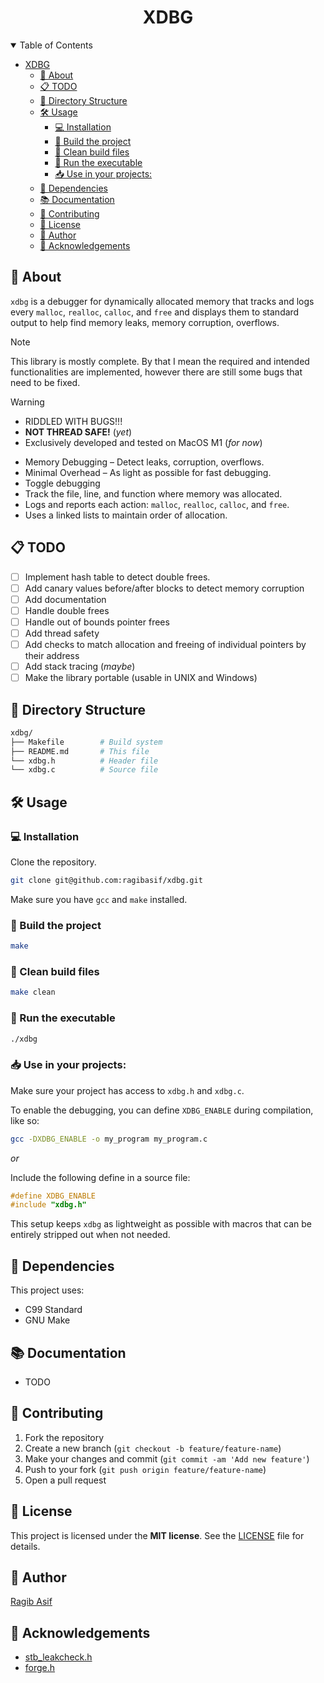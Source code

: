 <div align="center">

# XDBG

</div>

<details open="open">
<summary>Table of Contents</summary>

- [XDBG](#xdbg)
  - [🧠 About](#-about)
  - [📋 TODO](#-todo)
  - [📁 Directory Structure](#-directory-structure)
  - [🛠️ Usage](#️-usage)
    - [💻 Installation](#-installation)
    - [🔧 Build the project](#-build-the-project)
    - [🧹 Clean build files](#-clean-build-files)
    - [🏃 Run the executable](#-run-the-executable)
    - [📥 Use in your projects:](#-use-in-your-projects)
  - [📄 Dependencies](#-dependencies)
  - [📚 Documentation](#-documentation)
  - [🙌 Contributing](#-contributing)
  - [🪪 License](#-license)
  - [👤 Author](#-author)
  - [🙏 Acknowledgements](#-acknowledgements)

</details>

## 🧠 About

`xdbg` is a debugger for dynamically allocated memory that tracks and logs every `malloc`, `realloc`, `calloc`, and `free` and displays them to standard output to help find memory leaks, memory corruption, overflows.

> [!note]
> This library is mostly complete. By that I mean the required and intended functionalities are implemented, however there are still some bugs that need to be fixed.

> [!warning]
>
> - RIDDLED WITH BUGS!!!
> - **NOT THREAD SAFE!** (_yet_)
> - Exclusively developed and tested on MacOS M1 (_for now_)

- Memory Debugging – Detect leaks, corruption, overflows.
- Minimal Overhead – As light as possible for fast debugging.
- Toggle debugging
- Track the file, line, and function where memory was allocated.
- Logs and reports each action: `malloc`, `realloc`, `calloc`, and `free`.
- Uses a linked lists to maintain order of allocation.

## 📋 TODO

- [ ] Implement hash table to detect double frees.
- [ ] Add canary values before/after blocks to detect memory corruption
- [ ] Add documentation
- [ ] Handle double frees
- [ ] Handle out of bounds pointer frees
- [ ] Add thread safety
- [ ] Add checks to match allocation and freeing of individual pointers by their address
- [ ] Add stack tracing (_maybe_)
- [ ] Make the library portable (usable in UNIX and Windows)

## 📁 Directory Structure

```bash
xdbg/
├── Makefile        # Build system
├── README.md       # This file
└── xdbg.h          # Header file
└── xdbg.c          # Source file
```

## 🛠️ Usage

### 💻 Installation

Clone the repository.

```bash
git clone git@github.com:ragibasif/xdbg.git
```

Make sure you have `gcc` and `make` installed.

### 🔧 Build the project

```bash
make
```

### 🧹 Clean build files

```bash
make clean
```

### 🏃 Run the executable

```bash
./xdbg
```

### 📥 Use in your projects:

Make sure your project has access to `xdbg.h` and `xdbg.c`.

To enable the debugging, you can define `XDBG_ENABLE` during compilation, like so:

```bash
gcc -DXDBG_ENABLE -o my_program my_program.c
```

_or_

Include the following define in a source file:

```c
#define XDBG_ENABLE
#include "xdbg.h"
```

This setup keeps `xdbg` as lightweight as possible with macros that can be entirely stripped out when not needed.

## 📄 Dependencies

This project uses:

- C99 Standard
- GNU Make

## 📚 Documentation

- TODO

## 🙌 Contributing

1. Fork the repository
2. Create a new branch (`git checkout -b feature/feature-name`)
3. Make your changes and commit (`git commit -am 'Add new feature'`)
4. Push to your fork (`git push origin feature/feature-name`)
5. Open a pull request

## 🪪 License

This project is licensed under the **MIT license**. See the [LICENSE](LICENSE) file for details.

## 👤 Author

[Ragib Asif](https://github.com/ragibasif)

## 🙏 Acknowledgements

- [stb_leakcheck.h](https://github.com/nothings/stb/blob/master/stb_leakcheck.h)
- [forge.h](https://github.com/quelsolaar/MergeSource/blob/main/forge.h)
